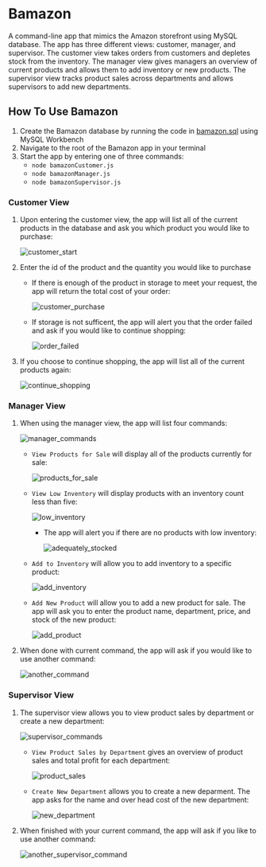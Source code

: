 # Bamazon

A command-line app that mimics the Amazon storefront using MySQL database. The app has three different views: customer, manager, and supervisor. The customer view takes orders from customers and depletes stock from the inventory. The manager view gives managers an overview of current products and allows them to add inventory or new products. The supervisor view tracks product sales across departments and allows supervisors to add new departments. 

## How To Use Bamazon

1. Create the Bamazon database by running the code in [bamazon.sql](../master/bamazon.sql) using MySQL Workbench
1. Navigate to the root of the Bamazon app in your terminal
1. Start the app by entering one of three commands: 
    * `node bamazonCustomer.js`
    * `node bamazonManager.js`
    * `node bamazonSupervisor.js`

### Customer View
1. Upon entering the customer view, the app will list all of the current products in the database and ask you which product you would like to purchase:

    ![customer_start](../master/images/customer_start.png)

1. Enter the id of the product and the quantity you would like to purchase

    * If there is enough of the product in storage to meet your request, the app will return the total cost of your order: 

        ![customer_purchase](../master/images/customer_purchase.png)

    * If storage is not sufficent, the app will alert you that the order failed and ask if you would like to continue shopping:

        ![order_failed](../master/images/order_failed.png)

1. If you choose to continue shopping, the app will list all of the current products again:

    ![continue_shopping](../master/images/continue_shopping.png)

### Manager View
1. When using the manager view, the app will list four commands: 

    ![manager_commands](../master/images/manager_commands.png)

    * `View Products for Sale` will display all of the products currently for sale:

        ![products_for_sale](../master/images/products_for_sale.png)
    
    *  `View Low Inventory` will display products with an inventory count less than five:

        ![low_inventory](../master/images/low_inventory.png)

        * The app will alert you if there are no products with low inventory:

            ![adequately_stocked](../master/images/adequately_stocked.png)
    
    * `Add to Inventory` will allow you to add inventory to a specific product:

        ![add_inventory](../master/images/add_inventory.png)

    * `Add New Product` will allow you to add a new product for sale. The app will ask you to enter the product name, department, price, and stock of the new product:
    
        ![add_product](../master/images/add_product.png)
    
1. When done with current command, the app will ask if you would like to use another command: 

    ![another_command](../master/images/another_command.png)

### Supervisor View
1. The supervisor view allows you to view product sales by department or create a new department:

    ![supervisor_commands](../master/images/supervisor_commands.png)

    * `View Product Sales by Department` gives an overview of product sales and total profit for each department:

        ![product_sales](../master/images/product_sales.png)
    
    * `Create New Department` allows you to create a new deparment. The app asks for the name and over head cost of the new department:

        ![new_department](../master/images/new_department.png)
    
1. When finished with your current command, the app will ask if you like to use another command:

    ![another_supervisor_command](../master/images/another_supervisor_command.png)